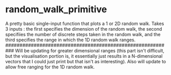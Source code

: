 # random_walk_primitive
A pretty basic single-input function that plots a 1 or 2D random walk.
Takes 3 inputs : the first specifies the dimension of the random walk, the second specifiies the number of discrete steps taken in the random walk, and the third specifies the range in which the 1D random walk ranges.
###########################################################
Will be updating for greater dimensional ranges (this part isn't difficult, but the visualisation portion is, it essentially just results in a N-dimensional vectors that I could just print but that isn't as interesting). Also will update to allow free ranging for the 1D random walk.

